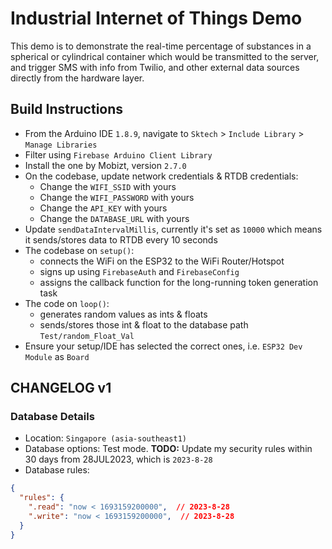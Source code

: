 # Industrial Internet of Things Demo

This demo is to demonstrate the real-time percentage of substances in a spherical or cylindrical container which would be transmitted to the server, and trigger SMS with info from Twilio, and other external data sources directly from the hardware layer.

## Build Instructions 

- From the Arduino IDE `1.8.9`, navigate to `Sktech` > `Include Library` > `Manage Libraries`
- Filter using `Firebase Arduino Client Library`
- Install the one by Mobizt, version `2.7.0`
- On the codebase, update network credentials & RTDB credentials:
  - Change the `WIFI_SSID` with yours
  - Change the `WIFI_PASSWORD` with yours
  - Change the `API_KEY` with yours
  - Change the `DATABASE_URL` with yours
- Update `sendDataIntervalMillis`, currently it's set as `10000` which means it sends/stores data to RTDB every 10 seconds
- The codebase on `setup()`:
  - connects the WiFi on the ESP32 to the WiFi Router/Hotspot
  - signs up using `FirebaseAuth` and `FirebaseConfig`
  - assigns the callback function for the long-running token generation task
- The code on `loop()`:
  - generates random values as ints & floats
  - sends/stores those int & float to the database path `Test/random_Float_Val`
- Ensure your setup/IDE has selected the correct ones, i.e. `ESP32 Dev Module` as `Board`
  
## CHANGELOG v1 

### Database Details
- Location: `Singapore (asia-southeast1)`
- Database options: Test mode. **TODO:** Update my security rules within 30 days from 28JUL2023, which is `2023-8-28`
- Database rules:

```json
{
  "rules": {
    ".read": "now < 1693159200000",  // 2023-8-28
    ".write": "now < 1693159200000",  // 2023-8-28
  }
}
```